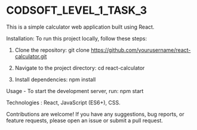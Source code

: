 # CODSOFT_LEVEL_1_TASK_3

This is a simple calculator web application built using React.

Installation:
To run this project locally, follow these steps:

1. Clone the repository:
git clone https://github.com/yourusername/react-calculator.git

2. Navigate to the project directory:
cd react-calculator

3. Install dependencies:
npm install

Usage -
To start the development server, run:
npm start

Technologies :
React,
JavaScript (ES6+),
CSS.

Contributions are welcome! If you have any suggestions, bug reports, or feature requests, please open an issue or submit a pull request.
